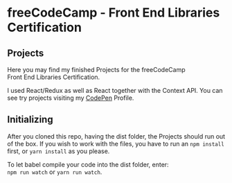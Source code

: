 # freeCodeCamp - Front End Libraries Certification 
## Projects 
Here you may find my finished Projects for the freeCodeCamp  
Front End Libraries Certification. 
 
I used React/Redux as well as React together with the Context API.
You can see try projects visiting my [CodePen](https://codepen.io/timhagn/#) 
Profile.

## Initializing
After you cloned this repo, having the dist folder, 
the Projects should run out of the box. 
If you wish to work with the files, you have to run an
```npm install``` first, or ```yarn install``` as you please.

To let babel compile your code into the dist folder, enter:  
```npm run watch``` or ```yarn run watch```.